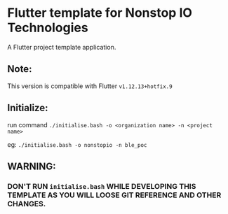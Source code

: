 # Flutter template for Nonstop IO Technologies

A Flutter project template  application.

## Note:
This version is compatible with Flutter `v1.12.13+hotfix.9 `

## Initialize:
run command `./initialise.bash -o <organization name> -n <project name>`

eg: `./initialise.bash -o nonstopio -n ble_poc`

## WARNING:
### DON'T RUN `initialise.bash` WHILE DEVELOPING THIS TEMPLATE AS YOU WILL LOOSE GIT REFERENCE AND OTHER CHANGES.
